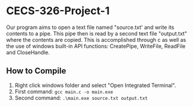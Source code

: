 # CECS-326-Project-1

Our program aims to open a text file named "source.txt' and write its contents to a pipe.  This pipe then is read by a second text file "output.txt" where the contents are copied.  This is accomplished through c as well as the use of windows built-in API functions: CreatePipe, WriteFile, ReadFile and CloseHandle.  

## How to Compile
1. Right click windows folder and select "Open Integrated Terminal".
2. First command: `gcc main.c -o main.exe`
3. Second command: `.\main.exe source.txt output.txt`
